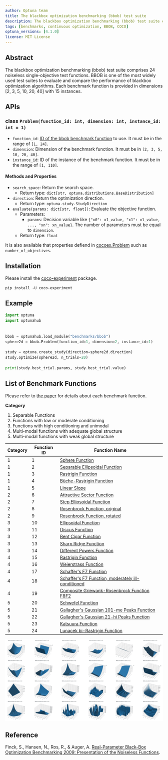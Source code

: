 ```yaml
---
author: Optuna team
title: The blackbox optimization benchmarking (bbob) test suite
description: The blackbox optimization benchmarking (bbob) test suite consists of 24 noiseless single-objective test functions including Sphere, Ellipsoidal, Rastrigin, Rosenbrock, etc. This package is a wrapper of the COCO (COmparing Continuous Optimizers) experiments library.
tags: [benchmarks, continuous optimization, BBOB, COCO]
optuna_versions: [4.1.0]
license: MIT License
---
```


## Abstract

The blackbox optimization benchmarking (bbob) test suite comprises 24 noiseless single-objective test functions. BBOB is one of the most widely used test suites to evaluate and compare the performance of blackbox optimization algorithms. Each benchmark function is provided in dimensions \[2, 3, 5, 10, 20, 40\] with 15 instances.

## APIs

### class `Problem(function_id: int, dimension: int, instance_id: int = 1)`

- `function_id`: [ID of the bbob benchmark function](https://numbbo.github.io/coco/testsuites/bbob) to use. It must be in the range of `[1, 24]`.
- `dimension`: Dimension of the benchmark function. It must be in `[2, 3, 5, 10, 20, 40]`.
- `instance_id`: ID of the instance of the benchmark function. It must be in the range of `[1, 110]`.

#### Methods and Properties

- `search_space`: Return the search space.
  - Return type: `dict[str, optuna.distributions.BaseDistribution]`
- `direction`: Return the optimization direction.
  - Return type: `optuna.study.StudyDirection`
- `evaluate(params: dict[str, float])`: Evaluate the objective function.
  - Parameters:
    - `params`: Decision variable like `{"x0": x1_value, "x1": x1_value, ..., "xn": xn_value}`. The number of parameters must be equal to `dimension`.
  - Return type: `float`

It is also available that properties defiend in [cocoex.Problem](https://numbbo.github.io/coco-doc/apidocs/cocoex/cocoex.Problem.html) such as `number_of_objectives`.

## Installation

Please install the [coco-experiment](https://github.com/numbbo/coco-experiment/tree/main/build/python) package.

```shell
pip install -U coco-experiment
```

## Example

```python
import optuna
import optunahub


bbob = optunahub.load_module("benchmarks/bbob")
sphere2d = bbob.Problem(function_id=1, dimension=2, instance_id=1)

study = optuna.create_study(direction=sphere2d.direction)
study.optimize(sphere2d, n_trials=20)

print(study.best_trial.params, study.best_trial.value)
```

## List of Benchmark Functions

Please refer to [the paper](https://numbbo.github.io/gforge/downloads/download16.00/bbobdocfunctions.pdf) for details about each benchmark function.

**Category**

1. Separable Functions
1. Functions with low or moderate conditioning
1. Functions with high conditioning and unimodal
1. Multi-modal functions with adequate global structure
1. Multi-modal functions with weak global structure

| Category  | Function ID | Function Name                                                                                         |
|-----------|-------------|-------------------------------------------------------------------------------------------------------|
| 1         | 1           | [Sphere Function](https://numbbo.it/bbob/functions/f01.html)                                          |
| 1         | 2           | [Separable Ellipsoidal Function](https://numbbo.it/bbob/functions/f02.html)                           |
| 1         | 3           | [Rastrigin Function](https://numbbo.it/bbob/functions/f03.html)                                       |
| 1         | 4           | [Büche-Rastrigin Function](https://numbbo.it/bbob/functions/f04.html)                                 |
| 1         | 5           | [Linear Slope](https://numbbo.it/bbob/functions/f05.html)                                             |
| 2         | 6           | [Attractive Sector Function](https://numbbo.it/bbob/functions/f06.html)                               |
| 2         | 7           | [Step Ellipsoidal Function](https://numbbo.it/bbob/functions/f07.html)                                |
| 2         | 8           | [Rosenbrock Function, original](https://numbbo.it/bbob/functions/f08.html)                            |
| 2         | 9           | [Rosenbrock Function, rotated](https://numbbo.it/bbob/functions/f09.html)                             |
| 3         | 10          | [Ellipsoidal Function](https://numbbo.it/bbob/functions/f10.html)                                     |
| 3         | 11          | [Discus Function](https://numbbo.it/bbob/functions/f11.html)                                          |
| 3         | 12          | [Bent Cigar Function](https://numbbo.it/bbob/functions/f12.html)                                      |
| 3         | 13          | [Sharp Ridge Function](https://numbbo.it/bbob/functions/f13.html)                                     |
| 3         | 14          | [Different Powers Function](https://numbbo.it/bbob/functions/f14.html)                                |
| 4         | 15          | [Rastrigin Function](https://numbbo.it/bbob/functions/f15.html)                                       |
| 4         | 16          | [Weierstrass Function](https://numbbo.it/bbob/functions/f16.html)                                     |
| 4         | 17          | [Schaffer's F7 Function](https://numbbo.it/bbob/functions/f17.html)                                   |
| 4         | 18          | [Schaffer's F7 Function, moderately ill-conditioned](https://numbbo.it/bbob/functions/f18.html)       |
| 4         | 19          | [Composite Griewank-Rosenbrock Function F8F2](https://numbbo.it/bbob/functions/f19.html)              |
| 5         | 20          | [Schwefel Function](https://numbbo.it/bbob/functions/f20.html)                                        |
| 5         | 21          | [Gallagher's Gaussian 101-me Peaks Function](https://numbbo.it/bbob/functions/f21.html)               |
| 5         | 22          | [Gallagher's Gaussian 21-hi Peaks Function](https://numbbo.it/bbob/functions/f22.html)                |
| 5         | 23          | [Katsuura Function](https://numbbo.it/bbob/functions/f23.html)                                        |
| 5         | 24          | [Lunacek bi-Rastrigin Function](https://numbbo.it/bbob/functions/f24.html)                            |

![BBOB Plots](images/bbob.png)

## Reference

Finck, S., Hansen, N., Ros, R., & Auger, A. [Real-Parameter Black-Box Optimization Benchmarking 2009: Presentation of the Noiseless Functions](https://numbbo.github.io/gforge/downloads/download16.00/bbobdocfunctions.pdf).
